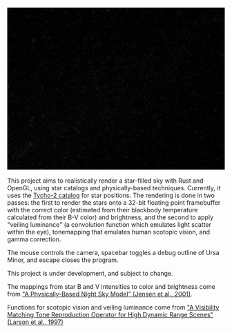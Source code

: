 ![A view of part of the Milky Way.](dp_demo.png)

This project aims to realistically render a star-filled sky with Rust and OpenGL, using star catalogs and physically-based techniques. Currently, it uses the [Tycho-2 catalog](https://cdsarc.cds.unistra.fr/viz-bin/cat/I/259#/browse) for star positions. The rendering is done in two passes: the first to render the stars onto a 32-bit floating point framebuffer with the correct color (estimated from their blackbody temperature calculated from their B-V color) and brightness, and the second to apply "veiling luminance" (a convolution function which emulates light scatter within the eye), tonemapping that emulates human scotopic vision, and gamma correction.

The mouse controls the camera, spacebar toggles a debug outline of Ursa Minor, and escape closes the program.

This project is under development, and subject to change.

The mappings from star B and V intensities to color and brightness come from ["A Physically-Based Night Sky Model" (Jensen et al., 2001)](http://graphics.ucsd.edu/~henrik/papers/nightsky/nightsky.pdf).

Functions for scotopic vision and veiling luminance come from ["A Visibility Matching Tone Reproduction
Operator for High Dynamic Range Scenes" (Larson et al., 1997)](https://graphics.cs.yale.edu/sites/default/files/1997tvcg_hdr_tonemapping.pdf)